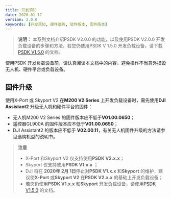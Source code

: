 ```yaml
---
title: 开发须知
date: 2020-01-17
version: 2.0.0
keywords: [开发须知, 硬件选购, 软件版本, 固件版本]
---
```

> **说明：** 本系列文档介绍PSDK V2.0.0 的功能，以及使用PSDK V2.0.0 开发负载设备的步骤和方法，若您仍使用PSDK V 1.5.0 开发负载设备，请下载[PSDK V1.5.0](https://terra-1-g.djicdn.com/71a7d383e71a4fb8887a310eb746b47f/psdk/payload-sdk-doc-1.0.zip) 的文档。

使用PSDK 开发负载设备前，请认真阅读本文档中的内容，避免操作不当意外损毁无人机、硬件平台或负载设备。  

## 固件升级
使用X-Port 或 Skyport V2 在**M200 V2 Series** 上开发负载设备时，需先使用**DJI Assistant2** 升级无人机和硬件平台的固件：
* 无人机M200 V2 Series 的固件版本应不低于**V01.00.0650**；
* 遥控器GL900A 的固件版本应不低于**V01.00.0650**；
* DJI Assistant2 的版本应不低于	**V02.00.11**，有关无人机固件升级的方法请参见选购机型的说明书。

>**注意**
> * X-Port 和Skyport V2 仅支持使用**PSDK V2.x.x**；
> * Skyport 仅支持使用**PSDK V1.x.x** ；
> * DJI 将在 **2020年 2月 1日**停止对**PSDK V1.x.x** 和**Skyport** 的维护，建议使**X-Port** 或**Skyport V2** 在**PSDK V2.x.x** 的基础上开发负载设备；
> * 若您仍使用**PSDK V1.x.x** 和**Skyport** 开发负载设备，请使用[PSDK V1.5.0](https://terra-1-g.djicdn.com/71a7d383e71a4fb8887a310eb746b47f/psdk/payload-sdk-doc-1.0.zip) 的文档。
